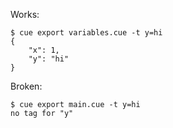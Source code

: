 Works:
```
$ cue export variables.cue -t y=hi
{
    "x": 1,
    "y": "hi"
}
```

Broken:
```
$ cue export main.cue -t y=hi
no tag for "y"
```
